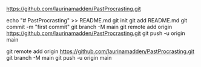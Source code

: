 https://github.com/laurinamadden/PastProcrasting.git

echo "# PastProcrasting" >> README.md
git init
git add README.md
git commit -m "first commit"
git branch -M main
git remote add origin https://github.com/laurinamadden/PastProcrasting.git
git push -u origin main

git remote add origin https://github.com/laurinamadden/PastProcrasting.git
git branch -M main
git push -u origin main
